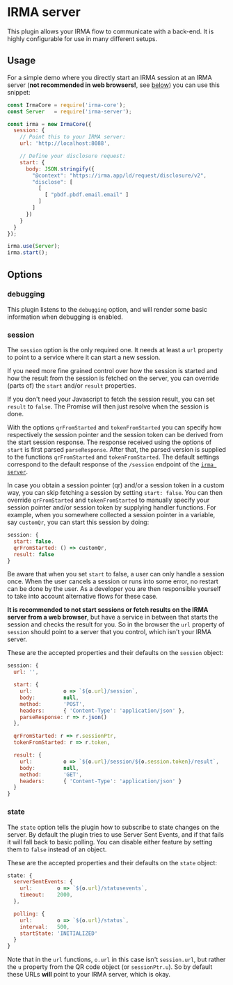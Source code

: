 # IRMA server

This plugin allows your IRMA flow to communicate with a back-end. It is highly
configurable for use in many different setups.

## Usage

For a simple demo where you directly start an IRMA session at an IRMA server
(**not recommended in web browsers!**, see [below](#session)) you can use this
snippet:

```javascript
const IrmaCore = require('irma-core');
const Server   = require('irma-server');

const irma = new IrmaCore({
  session: {
    // Point this to your IRMA server:
    url: 'http://localhost:8088',

    // Define your disclosure request:
    start: {
      body: JSON.stringify({
        "@context": "https://irma.app/ld/request/disclosure/v2",
        "disclose": [
          [
            [ "pbdf.pbdf.email.email" ]
          ]
        ]
      })
    }
  }
});

irma.use(Server);
irma.start();
```

## Options

### debugging

This plugin listens to the `debugging` option, and will render some basic
information when debugging is enabled.

### session

The `session` option is the only required one. It needs at least a `url`
property to point to a service where it can start a new session.

If you need more fine grained control over how the session is started and how
the result from the session is fetched on the server, you can override (parts
of) the `start` and/or `result` properties.

If you don't need your Javascript to fetch the session result, you can set
`result` to `false`. The Promise will then just resolve when the session is done.

With the options `qrFromStarted` and `tokenFromStarted` you can specify 
how respectively the session pointer and the session token can be derived
from the start session response. The response received using the options of
`start` is first parsed `parseResponse`. After that, the parsed version is
supplied to the functions `qrFromStarted` and `tokenFromStarted`.
The default settings correspond to the default response of the `/session`
endpoint of the [`irma server`](https://irma.app/docs/irma-server/).

In case you obtain a session pointer (qr) and/or a session token in a
custom way, you can skip fetching a session by setting `start: false`.
You can then override `qrFromStarted` and `tokenFromStarted` to manually
specify your session pointer and/or session token by supplying
handler functions. For example, when you somewhere collected
 a session pointer in a variable, say `customQr`, 
 you can start this session by doing:
 
```javascript
session: {
  start: false.
  qrFromStarted: () => customQr,
  result: false
}
```

Be aware that when you set `start` to false, a user can only handle a session
once. When the user cancels a session or runs into some error, no restart
can be done by the user. As a developer you are then responsible yourself to take
into account alternative flows for these case.

**It is recommended to not start sessions or fetch results on the IRMA server
from a web browser**, but have a service in between that starts the session and
checks the result for you. So in the browser the `url` property of `session`
should point to a server that you control, which isn't your IRMA server.

These are the accepted properties and their defaults on the `session` object:

```javascript
session: {
  url: '',

  start: {
    url:          o => `${o.url}/session`,
    body:         null,
    method:       'POST',
    headers:      { 'Content-Type': 'application/json' },
    parseResponse: r => r.json()
  },

  qrFromStarted: r => r.sessionPtr,
  tokenFromStarted: r => r.token,

  result: {
    url:          o => `${o.url}/session/${o.session.token}/result`,
    body:         null,
    method:       'GET',
    headers:      { 'Content-Type': 'application/json' }
  }
}
```

### state

The `state` option tells the plugin how to subscribe to state changes on the
server. By default the plugin tries to use Server Sent Events, and if that fails
it will fall back to basic polling. You can disable either feature by setting
them to `false` instead of an object.

These are the accepted properties and their defaults on the `state` object:

```javascript
state: {
  serverSentEvents: {
    url:        o => `${o.url}/statusevents`,
    timeout:    2000,
  },

  polling: {
    url:        o => `${o.url}/status`,
    interval:   500,
    startState: 'INITIALIZED'
  }
}
```

Note that in the `url` functions, `o.url` in this case isn't `session.url`, but
rather the `u` property from the QR code object (or `sessionPtr.u`). So by
default these URLs **will** point to your IRMA server, which is okay.
